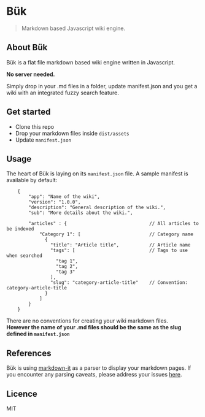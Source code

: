 # Bük

> Markdown based Javascript wiki engine.

## About Bük

Bük is a flat file markdown based wiki engine written in Javascript.  

**No server needed.**

Simply drop in your .md files in a folder, update manifest.json and you get a wiki with an integrated fuzzy search feature.

## Get started

* Clone this repo
* Drop your markdown files inside `dist/assets`
* Update `manifest.json`

## Usage
The heart of Bük is laying on its `manifest.json` file. A sample manifest is available by default:
```
    {
        "app": "Name of the wiki",
        "version": "1.0.0",
        "description": "General description of the wiki.",
        "sub": "More details about the wiki.",

        "articles" : {                              // All articles to be indexed
            "Category 1": [                         // Category name
              {
                "title": "Article title",           // Article name
                "tags": [                           // Tags to use when searched
                  "tag 1",
                  "tag 2",
                  "tag 3"
                ],
                "slug": "category-article-title"    // Convention: category-article-title
              }
            ]
        }
    }
```

There are no conventions for creating your wiki markdown files.  
**However the name of your .md files should be the same as the slug defined in `manifest.json`**

## References
Bük is using [markdown-it](https://github.com/markdown-it/markdown-it) as a parser to display your markdown pages. If you encounter any parsing caveats, please address your issues [here](https://github.com/markdown-it/markdown-it/issues).  

## Licence
MIT



